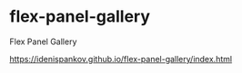 # flex-panel-gallery

Flex Panel Gallery

https://idenispankov.github.io/flex-panel-gallery/index.html

